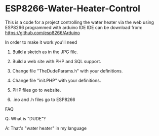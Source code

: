 # ESP8266-Water-Heater-Control
This is a code for a project controlling the water heater via the web using ESP8266 programmed with arduino IDE
IDE can be download from:
https://github.com/esp8266/Arduino


In order to make it work you'll need 

1. Build a sketch as in the JPG file.

2. Build a web site with PHP and SQL support.

3. Change file "TheDudeParams.h" with your definitions.

4. Change file "init.PHP" with your definitions.

5. PHP files go to website.

6. .ino and .h files go to ESP8266 

FAQ

Q: What is "DUDE"?

A: That's "water heater" in my language
